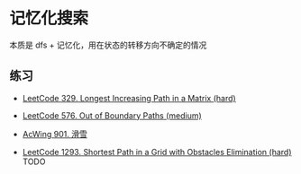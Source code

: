 # 记忆化搜索

本质是 dfs + 记忆化，用在状态的转移方向不确定的情况

## 练习

- [LeetCode 329. Longest Increasing Path in a Matrix (hard)](https://github.com/muyids/leetcode/blob/master/algorithms/301-400/329.longest-increasing-path-in-a-matrix.md)

- [LeetCode 576. Out of Boundary Paths (medium)](https://github.com/muyids/leetcode/blob/master/algorithms/501-600/576.out-of-boundary-paths.md)

- [AcWing 901. 滑雪](https://www.acwing.com/problem/content/903/)

- [LeetCode 1293. Shortest Path in a Grid with Obstacles Elimination (hard)](https://github.com/muyids/leetcode/blob/master/algorithms/1201-1300/1293.shortest-path-in-a-grid-with-obstacles-elimination.md)  TODO


